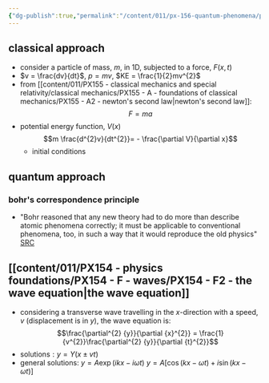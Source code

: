 ```yaml
---
{"dg-publish":true,"permalink":"/content/011/px-156-quantum-phenomena/px-156-a-quantum-phenomena/px-156-b-atomic-stucture/px-156-b4-classical-vs-quantum/","noteIcon":"1","created":"2024-11-25T10:50:32.000+00:00","updated":"2024-12-03T17:21:34.089+00:00"}
---
```


## classical approach
- consider a particle of mass, $m$, in 1D, subjected to a force, $F(x,t)$
- $v = \frac{dv}{dt}$, ${} p=mv$, $KE = \frac{1}{2}mv^{2}$
- from [[content/011/PX155 - classical mechanics and special relativity/classical mechanics/PX155 - A - foundations of classical mechanics/PX155 - A2 - newton's second law\|newton's second law]]: 
$$F=ma$$
- potential energy function, $V(x)$
$$m \frac{d^{2}v}{dt^{2}}= - \frac{\partial V}{\partial x}$$
	+ initial conditions
## quantum approach
### bohr's correspondence principle
- "Bohr reasoned that any new theory had to do more than describe atomic phenomena correctly; it must be applicable to conventional phenomena, too, in such a way that it would reproduce the old physics" [SRC](https://www.britannica.com/science/correspondence-principle#:~:text=Bohr%20reasoned%20that%20any%20new,this%20is%20the%20correspondence%20principle.&text=The%20correspondence%20principle%20applies%20to%20other%20theories%20besides%20quantum%20theory.)
## [[content/011/PX154 - physics foundations/PX154 - F - waves/PX154 - F2 - the wave equation\|the wave equation]]
- considering a transverse wave travelling in the $x$-direction with a speed, $v$ (displacement is  in $y$), the wave equation is: 
$$\frac{\partial^{2} {y}}{\partial {x}^{2}} = \frac{1}{v^{2}}\frac{\partial^{2} {y}}{\partial {t}^{2}}$$
- solutions${} :y= Y(x\pm vt)$
- general solutions: 
	$y= A \exp(ikx-i\omega t)$
	$y = A[\cos(kx-\omega t)+ i\sin(kx-\omega t)]$

